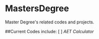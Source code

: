 # MastersDegree
Master Degree's related codes and projects.

##Current Codes include:
 [ ] *AET Calculator*

